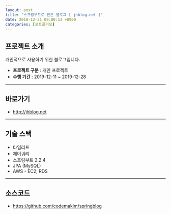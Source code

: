```yaml
---
layout: post
title: "스프링부트로 만든 블로그 [ jhblog.net ]"
date: 2018-12-31 09:00:13 +0900
categories: [포트폴리오]
---
```

  
## 프로젝트 소개

개인적으로 사용하기 위한 블로그입니다.
  
* **프로젝트 구분** : 개인 프로젝트
* **수행 기간** : 2019-12-11 ~ 2019-12-28
  
---
  
## 바로가기
* http://jhblog.net
  
---
  
## 기술 스택
* 타임리프
* 제이쿼리
* 스프링부트 2.2.4
* JPA (MySQL)
* AWS - EC2, RDS
  
---
  
## 소스코드
* https://github.com/codemakim/springblog